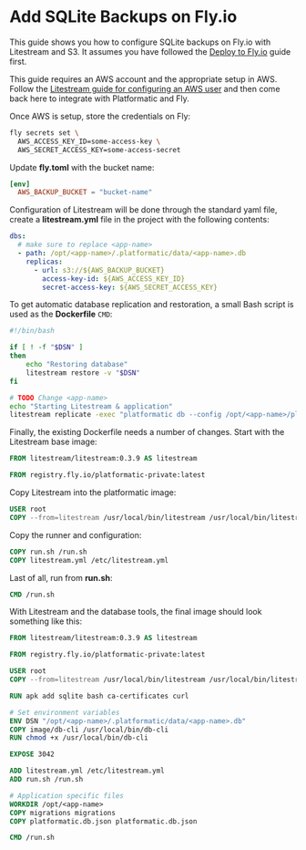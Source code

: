 # Add SQLite Backups on Fly.io

This guide shows you how to configure SQLite backups on Fly.io with Litestream and S3.
It assumes you have followed the [Deploy to Fly.io](./deploy-to-fly-io.md) guide
first.

This guide requires an AWS account and the appropriate setup in AWS. Follow the
[Litestream guide for configuring an AWS user](https://litestream.io/guides/s3/)
and then come back here to integrate with Platformatic and Fly.

Once AWS is setup, store the credentials on Fly:

```bash
fly secrets set \
  AWS_ACCESS_KEY_ID=some-access-key \
  AWS_SECRET_ACCESS_KEY=some-access-secret
```

Update **fly.toml** with the bucket name:

```toml
[env]
  AWS_BACKUP_BUCKET = "bucket-name"
```

Configuration of Litestream will be done through the standard yaml file, create
a **litestream.yml** file in the project with the following contents:

```yml
dbs:
  # make sure to replace <app-name>
  - path: /opt/<app-name>/.platformatic/data/<app-name>.db
    replicas:
      - url: s3://${AWS_BACKUP_BUCKET}
        access-key-id: ${AWS_ACCESS_KEY_ID}
        secret-access-key: ${AWS_SECRET_ACCESS_KEY}
```

To get automatic database replication and restoration, a small Bash script is
used as the **Dockerfile** `CMD`:
```bash
#!/bin/bash

if [ ! -f "$DSN" ]
then
    echo "Restoring database"
    litestream restore -v "$DSN"
fi

# TODO Change <app-name>
echo "Starting Litestream & application"
litestream replicate -exec "platformatic db --config /opt/<app-name>/platformatic.db.json"
```

Finally, the existing Dockerfile needs a number of changes. Start with the
Litestream base image:

```dockerfile
FROM litestream/litestream:0.3.9 AS litestream

FROM registry.fly.io/platformatic-private:latest
```

Copy Litestream into the platformatic image:
```dockerfile
USER root
COPY --from=litestream /usr/local/bin/litestream /usr/local/bin/litestream
```

Copy the runner and configuration:
```dockerfile
COPY run.sh /run.sh
COPY litestream.yml /etc/litestream.yml
```

Last of all, run from **run.sh**:
```dockerfile
CMD /run.sh
```

With Litestream and the database tools, the final image should look something
like this:
```dockerfile
FROM litestream/litestream:0.3.9 AS litestream

FROM registry.fly.io/platformatic-private:latest

USER root
COPY --from=litestream /usr/local/bin/litestream /usr/local/bin/litestream

RUN apk add sqlite bash ca-certificates curl

# Set environment variables
ENV DSN "/opt/<app-name>/.platformatic/data/<app-name>.db"
COPY image/db-cli /usr/local/bin/db-cli
RUN chmod +x /usr/local/bin/db-cli

EXPOSE 3042

ADD litestream.yml /etc/litestream.yml
ADD run.sh /run.sh

# Application specific files
WORKDIR /opt/<app-name>
COPY migrations migrations
COPY platformatic.db.json platformatic.db.json

CMD /run.sh
```
